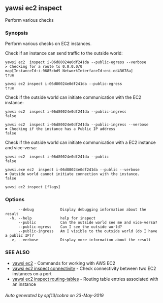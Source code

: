 ## yawsi ec2 inspect

Perform various checks

### Synopsis


Perform various checks on EC2 instances.

Check if an instance can send traffic to the outside world:

	yawsi ec2  inspect i-06d80024e0df241da --public-egress --verbose
	✔ Checking for a route to 0.0.0.0/0
	map[InstanceId:i-0685cbd9 NetworkInterfaceId:eni-ed43078a]
	true

	yawsi ec2 inspect i-06d80024e0df241da --public-egress
	true

Check if the outside world can initiate communication with the EC2 instance:

	yawsi ec2  inspect i-06d80024e0df241da --public-ingress
	false

	yawsi ec2  inspect i-06d80024e0df241da --public-ingress --verbose
	✖ Checking if the instance has a Public IP address
	false

Check if the outside world can initiate communication with a EC2 instance and vice-versa:

	yawsi ec2  inspect i-06d80024e0df241da --public
	false

	yawsi.exe ec2  inspect i-06d80024e0df241da --public --verbose
	✖ Outside world cannot initiate connection with the instance.
	false
	

```
yawsi ec2 inspect [flags]
```

### Options

```
      --debug            Display debugging information about the result
  -h, --help             help for inspect
      --public           Can the outside world see me and vice-versa?
      --public-egress    Can I see the outside world?
      --public-ingress   Am I visible to the outside world (do I have a public IP)?
  -v, --verbose          Display more information about the result
```

### SEE ALSO
* [yawsi ec2](yawsi_ec2.md)	 - Commands for working with AWS EC2
* [yawsi ec2 inspect connectivity](yawsi_ec2_inspect_connectivity.md)	 - Check connectivity between two EC2 instances on a port
* [yawsi ec2 inspect routing-tables](yawsi_ec2_inspect_routing-tables.md)	 - Routing table entries associated with an instance

###### Auto generated by spf13/cobra on 23-May-2019
